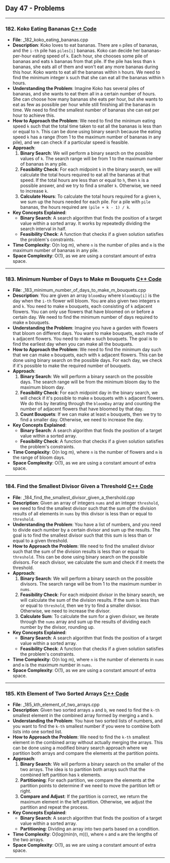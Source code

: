 ## Day 47 - Problems

---

### 182. **Koko Eating Bananas** [C++ Code](./_182_koko_eating_bananas.cpp)
   - **File**: _182_koko_eating_bananas.cpp
   - **Description**: Koko loves to eat bananas. There are `n` piles of bananas, and the `i-th` pile has `piles[i]` bananas. Koko can decide her bananas-per-hour eating speed of `k`. Each hour, she chooses some pile of bananas and eats `k` bananas from that pile. If the pile has less than `k` bananas, she eats all of them and won't eat any more bananas during this hour. Koko wants to eat all the bananas within `h` hours. We need to find the minimum integer `k` such that she can eat all the bananas within `h` hours.
   - **Understanding the Problem**: Imagine Koko has several piles of bananas, and she wants to eat them all in a certain number of hours. She can choose how many bananas she eats per hour, but she wants to eat as few as possible per hour while still finishing all the bananas in time. We need to find the smallest number of bananas she can eat per hour to achieve this.
   - **How to Approach the Problem**: We need to find the minimum eating speed `k` such that the total time taken to eat all the bananas is less than or equal to `h`. This can be done using binary search because the eating speed `k` has a range (from 1 to the maximum number of bananas in any pile), and we can check if a particular speed is feasible.
   - **Approach**:
     1. **Binary Search**: We will perform a binary search on the possible values of `k`. The search range will be from 1 to the maximum number of bananas in any pile.
     2. **Feasibility Check**: For each midpoint `k` in the binary search, we will calculate the total hours required to eat all the bananas at that speed. If the total hours are less than or equal to `h`, then `k` is a possible answer, and we try to find a smaller `k`. Otherwise, we need to increase `k`.
     3. **Calculate Hours**: To calculate the total hours required for a given `k`, we sum up the hours needed for each pile. For a pile with `pile` bananas, the hours required are `(pile + k - 1) / k`.
   - **Key Concepts Explained**:
     - **Binary Search**: A search algorithm that finds the position of a target value within a sorted array. It works by repeatedly dividing the search interval in half.
     - **Feasibility Check**: A function that checks if a given solution satisfies the problem's constraints.
   - **Time Complexity**: O(n log m), where `n` is the number of piles and `m` is the maximum number of bananas in any pile.
   - **Space Complexity**: O(1), as we are using a constant amount of extra space.

---

### 183. **Minimum Number of Days to Make m Bouquets** [C++ Code](./_183_minimum_number_of_days_to_make_m_bouquets.cpp)
   - **File**: _183_minimum_number_of_days_to_make_m_bouquets.cpp
   - **Description**: You are given an array `bloomDay` where `bloomDay[i]` is the day when the `i-th` flower will bloom. You are also given two integers `m` and `k`. You need to make `m` bouquets, each consisting of `k` adjacent flowers. You can only use flowers that have bloomed on or before a certain day. We need to find the minimum number of days required to make `m` bouquets.
   - **Understanding the Problem**: Imagine you have a garden with flowers that bloom on different days. You want to make bouquets, each made of `k` adjacent flowers. You need to make `m` such bouquets. The goal is to find the earliest day when you can make all the bouquets.
   - **How to Approach the Problem**: We need to find the minimum day such that we can make `m` bouquets, each with `k` adjacent flowers. This can be done using binary search on the possible days. For each day, we check if it's possible to make the required number of bouquets.
   - **Approach**:
     1. **Binary Search**: We will perform a binary search on the possible days. The search range will be from the minimum bloom day to the maximum bloom day.
     2. **Feasibility Check**: For each midpoint day in the binary search, we will check if it's possible to make `m` bouquets with `k` adjacent flowers. We do this by iterating through the `bloomDay` array and counting the number of adjacent flowers that have bloomed by that day.
     3. **Count Bouquets**: If we can make at least `m` bouquets, then we try to find a smaller day. Otherwise, we need to increase the day.
   - **Key Concepts Explained**:
     - **Binary Search**: A search algorithm that finds the position of a target value within a sorted array.
     - **Feasibility Check**: A function that checks if a given solution satisfies the problem's constraints.
   - **Time Complexity**: O(n log m), where `n` is the number of flowers and `m` is the range of bloom days.
   - **Space Complexity**: O(1), as we are using a constant amount of extra space.

---

### 184. **Find the Smallest Divisor Given a Threshold** [C++ Code](./_184_find_the_smallest_divisor_given_a_thershold.cpp)
   - **File**: _184_find_the_smallest_divisor_given_a_thershold.cpp
   - **Description**: Given an array of integers `nums` and an integer `threshold`, we need to find the smallest divisor such that the sum of the division results of all elements in `nums` by this divisor is less than or equal to `threshold`.
   - **Understanding the Problem**: You have a list of numbers, and you need to divide each number by a certain divisor and sum up the results. The goal is to find the smallest divisor such that this sum is less than or equal to a given threshold.
   - **How to Approach the Problem**: We need to find the smallest divisor such that the sum of the division results is less than or equal to `threshold`. This can be done using binary search on the possible divisors. For each divisor, we calculate the sum and check if it meets the threshold.
   - **Approach**:
     1. **Binary Search**: We will perform a binary search on the possible divisors. The search range will be from 1 to the maximum number in `nums`.
     2. **Feasibility Check**: For each midpoint divisor in the binary search, we will calculate the sum of the division results. If the sum is less than or equal to `threshold`, then we try to find a smaller divisor. Otherwise, we need to increase the divisor.
     3. **Calculate Sum**: To calculate the sum for a given divisor, we iterate through the `nums` array and sum up the results of dividing each number by the divisor, rounding up.
   - **Key Concepts Explained**:
     - **Binary Search**: A search algorithm that finds the position of a target value within a sorted array.
     - **Feasibility Check**: A function that checks if a given solution satisfies the problem's constraints.
   - **Time Complexity**: O(n log m), where `n` is the number of elements in `nums` and `m` is the maximum number in `nums`.
   - **Space Complexity**: O(1), as we are using a constant amount of extra space.

---

### 185. **Kth Element of Two Sorted Arrays** [C++ Code](./_185_kth_element_of_two_arrays.cpp)
   - **File**: _185_kth_element_of_two_arrays.cpp
   - **Description**: Given two sorted arrays `a` and `b`, we need to find the `k-th` smallest element in the combined array formed by merging `a` and `b`.
   - **Understanding the Problem**: You have two sorted lists of numbers, and you want to find the `k-th` smallest number if you were to combine both lists into one sorted list.
   - **How to Approach the Problem**: We need to find the `k-th` smallest element in the combined array without actually merging the arrays. This can be done using a modified binary search approach where we partition both arrays and compare the elements at the partition points.
   - **Approach**:
     1. **Binary Search**: We will perform a binary search on the smaller of the two arrays. The idea is to partition both arrays such that the combined left partition has `k` elements.
     2. **Partitioning**: For each partition, we compare the elements at the partition points to determine if we need to move the partition left or right.
     3. **Compare and Adjust**: If the partition is correct, we return the maximum element in the left partition. Otherwise, we adjust the partition and repeat the process.
   - **Key Concepts Explained**:
     - **Binary Search**: A search algorithm that finds the position of a target value within a sorted array.
     - **Partitioning**: Dividing an array into two parts based on a condition.
   - **Time Complexity**: O(log(min(n, m))), where `n` and `m` are the lengths of the two arrays.
   - **Space Complexity**: O(1), as we are using a constant amount of extra space.

---
